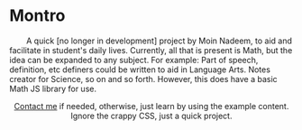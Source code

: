 <h1>Montro</h1>
<p style="text-indent:30px;">A quick [no longer in development] project by Moin Nadeem, to aid and facilitate in student's daily lives. Currently, all that is present is Math, but the idea can be expanded to any subject. For example: Part of speech, definition, etc definers could be written to aid in Language Arts. Notes creator for Science, so on and so forth. However, this does have a basic Math JS library for use.</p>

<center><a href="mailto:moinnadeem@moinnadeem.com">Contact me</a> if needed, otherwise, just learn by using the example content. Ignore the crappy CSS, just a quick project.</center> 